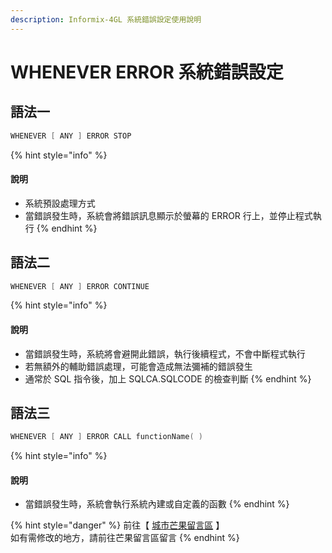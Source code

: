 ```yaml
---
description: Informix-4GL 系統錯誤設定使用說明
---
```


# WHENEVER ERROR 系統錯誤設定

## 語法一

```objectivec
WHENEVER [ ANY ] ERROR STOP
```

{% hint style="info" %}
#### 說明

* 系統預設處理方式
* 當錯誤發生時，系統會將錯誤訊息顯示於螢幕的 ERROR 行上，並停止程式執行
{% endhint %}

## 語法二

```objectivec
WHENEVER [ ANY ] ERROR CONTINUE
```

{% hint style="info" %}
#### 說明

* 當錯誤發生時，系統將會避開此錯誤，執行後續程式，不會中斷程式執行
* 若無額外的輔助錯誤處理，可能會造成無法彌補的錯誤發生
* 通常於 SQL 指令後，加上 SQLCA.SQLCODE 的檢查判斷
{% endhint %}

## 語法三

```objectivec
WHENEVER [ ANY ] ERROR CALL functionName( )
```

{% hint style="info" %}
#### 說明

* 當錯誤發生時，系統會執行系統內建或自定義的函數
{% endhint %}

{% hint style="danger" %}
前往【 [城市芒果留言區](https://give0714.pixnet.net/blog/post/46000348-informix-4gl-%E7%B3%BB%E7%B5%B1%E9%8C%AF%E8%AA%A4%E8%A8%AD%E5%AE%9A) 】\
如有需修改的地方，請前往芒果留言區留言
{% endhint %}
